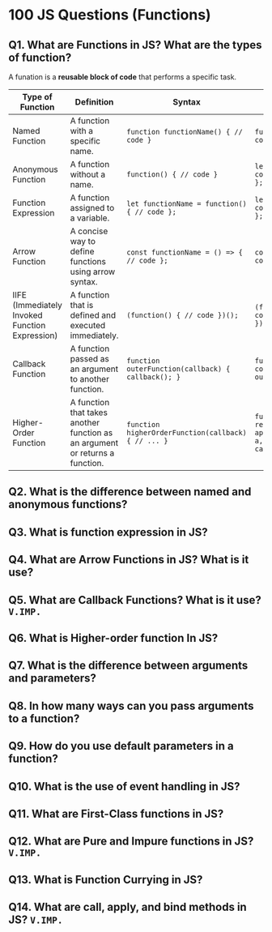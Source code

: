 # 100 JS Questions (Functions)

## Q1. What are Functions in JS? What are the types of function?

A funation is a **reusable block of code** that performs a specific task.

| Type of Function | Definition | Syntax | Example |
|---|---|---|---|
| Named Function | A function with a specific name. | `function functionName() { // code }` | `function greet() { console.log("Hello!"); }` |
| Anonymous Function | A function without a name. | `function() { // code }` | `let greet = function() { console.log("Hello!"); };` |
| Function Expression | A function assigned to a variable. | `let functionName = function() { // code };` | `let greet = function() { console.log("Hello!"); };` |
| Arrow Function | A concise way to define functions using arrow syntax. | `const functionName = () => { // code };` | `const greet = () => console.log("Hello!");` |
| IIFE (Immediately Invoked Function Expression) | A function that is defined and executed immediately. | `(function() { // code })();` | `(function() { console.log("Hello!"); })();` |
| Callback Function | A function passed as an argument to another function. | `function outerFunction(callback) { callback(); }` | `function greet() { console.log("Hello!"); } outerFunction(greet);` |
| Higher-Order Function | A function that takes another function as an argument or returns a function. | `function higherOrderFunction(callback) { // ... }` | `function add(x, y) { return x + y; } function applyOperation(callback, a, b) { return callback(a, b); }` |

## Q2. What is the difference between named and anonymous functions?

## Q3. What is function expression in JS?

## Q4. What are Arrow Functions in JS? What is it use?

## Q5. What are Callback Functions? What is it use? `V.IMP.`

## Q6. What is Higher-order function In JS?

## Q7. What is the difference between arguments and parameters?

## Q8. In how many ways can you pass arguments to a function?

## Q9. How do you use default parameters in a function?

## Q10. What is the use of event handling in JS?

## Q11. What are First-Class functions in JS?

## Q12. What are Pure and Impure functions in JS? `V.IMP.`

## Q13. What is Function Currying in JS?

## Q14. What are call, apply, and bind methods in JS? `V.IMP.`